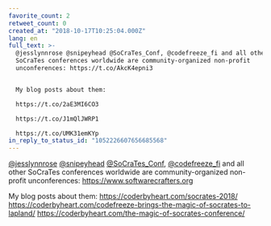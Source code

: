 ```yaml
---
favorite_count: 2
retweet_count: 0
created_at: "2018-10-17T10:25:04.000Z"
lang: en
full_text: >-
  @jesslynnrose @snipeyhead @SoCraTes_Conf, @codefreeze_fi and all other
  SoCraTes conferences worldwide are community-organized non-profit
  unconferences: https://t.co/AkcK4epni3


  My blog posts about them: 

  https://t.co/2aE3MI6CO3

  https://t.co/J1mQlJWRP1

  https://t.co/UMK31emKYp
in_reply_to_status_id: "1052226607656685568"
---
```


[@jesslynnrose](https://twitter.com/jesslynnrose)
[@snipeyhead](https://twitter.com/snipeyhead)
[@SoCraTes_Conf](https://twitter.com/SoCraTes_Conf),
[@codefreeze_fi](https://twitter.com/codefreeze_fi) and all other SoCraTes
conferences worldwide are community-organized non-profit unconferences:
<https://www.softwarecrafters.org>

My blog posts about them: <https://coderbyheart.com/socrates-2018/>
<https://coderbyheart.com/codefreeze-brings-the-magic-of-socrates-to-lapland/>
<https://coderbyheart.com/the-magic-of-socrates-conference/>
